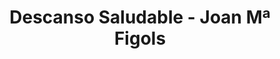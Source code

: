 ---
title: "Descanso Saludable - Joan Mª Figols"
url: /puig-reig/descanso-saludable-joan-ma-figols/
shop: Allgemein
---
